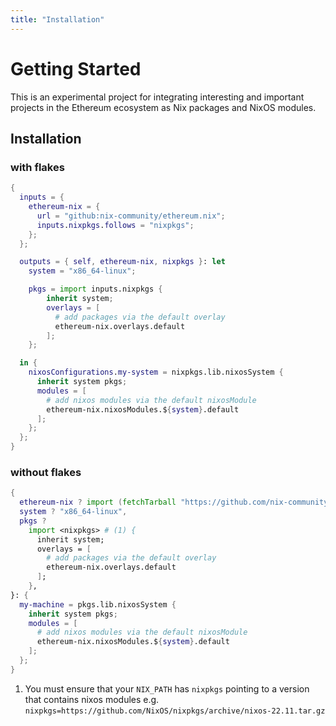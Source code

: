 ```yaml
---
title: "Installation"
---
```


# Getting Started

This is an experimental project for integrating interesting and important projects in the Ethereum
ecosystem as Nix packages and NixOS modules.

## Installation

### with flakes

```nix title="flake.nix"
{
  inputs = {
    ethereum-nix = {
      url = "github:nix-community/ethereum.nix";
      inputs.nixpkgs.follows = "nixpkgs";
    };
  };

  outputs = { self, ethereum-nix, nixpkgs }: let
    system = "x86_64-linux";

    pkgs = import inputs.nixpkgs {
        inherit system;
        overlays = [
          # add packages via the default overlay
          ethereum-nix.overlays.default
        ];
    };

  in {
    nixosConfigurations.my-system = nixpkgs.lib.nixosSystem {
      inherit system pkgs;
      modules = [
        # add nixos modules via the default nixosModule
        ethereum-nix.nixosModules.${system}.default
      ];
    };
  };
}
```

### without flakes

```nix title="default.nix"
{
  ethereum-nix ? import (fetchTarball "https://github.com/nix-community/ethereum.nix/archive/main.tar.gz"),
  system ? "x86_64-linux",
  pkgs ?
    import <nixpkgs> # (1) {
      inherit system;
      overlays = [
        # add packages via the default overlay
        ethereum-nix.overlays.default
      ];
    },
}: {
  my-machine = pkgs.lib.nixosSystem {
    inherit system pkgs;
    modules = [
      # add nixos modules via the default nixosModule
      ethereum-nix.nixosModules.${system}.default
    ];
  };
}
```

1. You must ensure that your `NIX_PATH` has `nixpkgs` pointing to a version that contains nixos modules e.g. `nixpkgs=https://github.com/NixOS/nixpkgs/archive/nixos-22.11.tar.gz`
